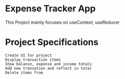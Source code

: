 # Expense Tracker App
  This Project mainly focuses on useContext, useReducer

# Project Specifications

    Create UI for project
    Display transaction items
    Show balance, expense and income totals
    Add new transation and reflect in total
    Delete items from
  
